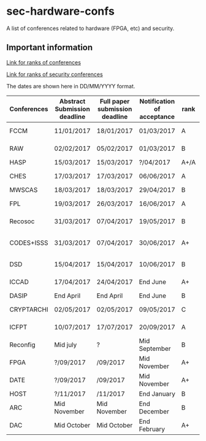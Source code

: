 # sec-hardware-confs
A list of conferences related to hardware (FPGA, etc) and security.

## Important information
[Link for ranks of conferences](https://people.rennes.inria.fr/Olivier.Sentieys/?p=276)

[Link for ranks of security conferences](http://faculty.cs.tamu.edu/guofei/sec_conf_stat.htm)

The dates are shown here in DD/MM/YYYY format. 

| Conferences | Abstract Submission deadline | Full paper submission deadline | Notification of acceptance | rank | Location              | Link                                     |
| ----------- | ---------------------------- | ------------------------------ | -------------------------- | ---- | --------------------- | ---------------------------------------- |
| FCCM        | 11/01/2017                   | 18/01/2017                     | 01/03/2017                 | A    | Napa, CA, USA         | [Website](http://fccm.org)               |
| RAW         | 02/02/2017                   | 05/02/2017                     | 01/03/2017                 | B    | Florida USA           | [Website](http://www.ece.lsu.edu/vaidy/raw/) |
| HASP        | 15/03/2017                   | 15/03/2017                     | ?/04/2017                  | A+/A | Toronto               | [Website](http://caslab.csl.yale.edu/workshops/hasp2017/index.html) |
| CHES        | 17/03/2017                   | 17/03/2017                     | 06/06/2017                 | A    | Taipei, Taiwan        | [Website](http://www.chesworkshop.org/2017/) |
| MWSCAS      | 18/03/2017                   | 18/03/2017                     | 29/04/2017                 | B    | Boston                | [Website](http://www.mwscas2017.org/call-for-papers/) |
| FPL         | 19/03/2017                   | 26/03/2017                     | 16/06/2017                 | A    | Ghent (Belgium)       | [Website](http://www.fpl2017.org/)       |
| Recosoc     | 31/03/2017                   | 07/04/2017                     | 19/05/2017                 | B    | Madrid, Spain         | [Website](http://www.recosoc.org/)       |
| CODES+ISSS  | 31/03/2017                   | 07/04/2017                     | 30/06/2017                 | A+   | Seoul, South Korea    | [Website](http://esweek.org)             |
| DSD         | 15/04/2017                   | 15/04/2017                     | 10/06/2017                 | B    | Vianne, Austria       | [Website](http://dsd-seaa2017.ocg.at)    |
| ICCAD       | 17/04/2017                   | 24/04/2017                     | End June                   | A+   | Irvine (CA, USA)      | [Website](https://iccad.com)             |
| DASIP       | End April                    | End April                      | End June                   | B    | ?                     | [Website](http://ecsi.org/dasip/call-for-papers) |
| CRYPTARCHI  | 02/05/2017                   | 02/05/2017                     | 09/05/2017                 | C    | Smolenice, Slovakia   | [Website](https://labh-curien.univ-st-etienne.fr/cryptarchi/) |
| ICFPT       | 10/07/2017                   | 17/07/2017                     | 20/09/2017                 | A    | Melbourne (Australia) | [Website](http://www.icfpt.org/)         |
| Reconfig    | Mid july                     | ?                              | Mid September              | B    | Cancun, Mexico        | [Website](http://www.reconfig.org/)      |
| FPGA        | ?/09/2017                    | /09/2017                       | Mid November               | A+   | Monterrey (CA, USA)   | [Website](http://www.isfpga.org/)        |
| DATE        | ?/09/2017                    | /09/2017                       | Mid November               | A+   |                       | [Website](http://date-conference.com)    |
| HOST        | ?/11/2017                    | /11/2017                       | End January                | B    |                       | [Website](http://www.hostsymposium.org/)    |
| ARC         | Mid November                 | Mid November                   | End December               | B    | ?                     | [Website](http://www.arc2017.tudelft.nl) |
| DAC         | Mid October                  | Mid October                    | End February               | A+   | ?                     | [Website](http://www.dac.com)            |
